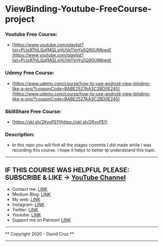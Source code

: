 # ViewBinding-Youtube-FreeCourse-project

### Youtube Free Course:
* [https://www.youtube.com/playlist?list=PLts97hlLQqfMQLxHUVeTImYu5Q90UMbwd](https://www.youtube.com/playlist?list=PLts97hlLQqfMQLxHUVeTImYu5Q90UMbwd)
### Udemy Free Course:
* [https://www.udemy.com/course/how-to-use-android-view-binding-like-a-pro/?couponCode=BABE2527AA3C2BD0E245](https://www.udemy.com/course/how-to-use-android-view-binding-like-a-pro/?couponCode=BABE2527AA3C2BD0E245)
### SkillShare Free Course:
* [https://skl.sh/2KyoPEf](https://skl.sh/2KyoPEf)

### Description:
* In this repo you will find all the stages commits I did made while I was recording this course. I hope it helps to better tp underdstand this topic.

-------------------------------------------------------------------------------------------------
IF THIS COURSE WAS HELPFUL PLEASE: SUBSCRIBE & LIKE -> [YouTube Channel](https://youtube.com/c/DavidCruzAnaya)
-------------------------------------------------------------------------------------------------
- Contact me: [LINK](https://www.davidcruz.co.uk/contact)
- Medium Blog: [LINK](https://medium.com/@dacran)
- My web: [LINK](https://www.davidcruz.co.uk/)
- Instagram: [LINK](https://www.instagram.com/dacran/)
- Twitter: [LINK](https://twitter.com/davidcruzuk)
- Youtube: [LINK](https://youtube.com/c/DavidCruzAnaya)
- Support me on Patreon! [LINK](https://www.patreon.com/davidcruzuk)

*********************************
** Copyright 2020 - David Cruz **
*********************************
